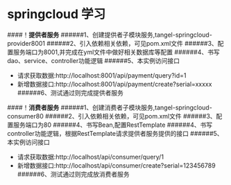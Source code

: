 # springcloud 学习

####！<b>提供者服务</b>
######1、创建提供者子模块服务,tangel-springcloud-provider8001
######2、引入依赖相关依赖，可见pom.xml文件
######3、配置服务端口为8001,并完成在yml文件中做好相关数据库等配置
######4、书写dao、service、controller功能逻辑
######5、本实例访问接口
* 请求获取数据:http://localhost:8001/api/payment/query?id=1
* 新增数据接口:http://localhost:8001/api/payment/create?serial=xxxxx
######6、测试通过则完成提供者服务

####！<b>消费者服务</b>
######1、创建消费者子模块服务,tangel-springcloud-consumer80
######2、引入依赖相关依赖，可见pom.xml文件
######3、配置服务端口为80
######4、书写Bean,配置RestTemplate
######4、书写controller功能逻辑，根据RestTemplate请求提供者服务提供的接口
######5、本实例访问接口
* 请求获取数据:http://localhost/api/consumer/query/1
* 新增数据接口:http://localhost/api/consumer/create?serial=123456789
######6、测试通过则完成放消费者服务
